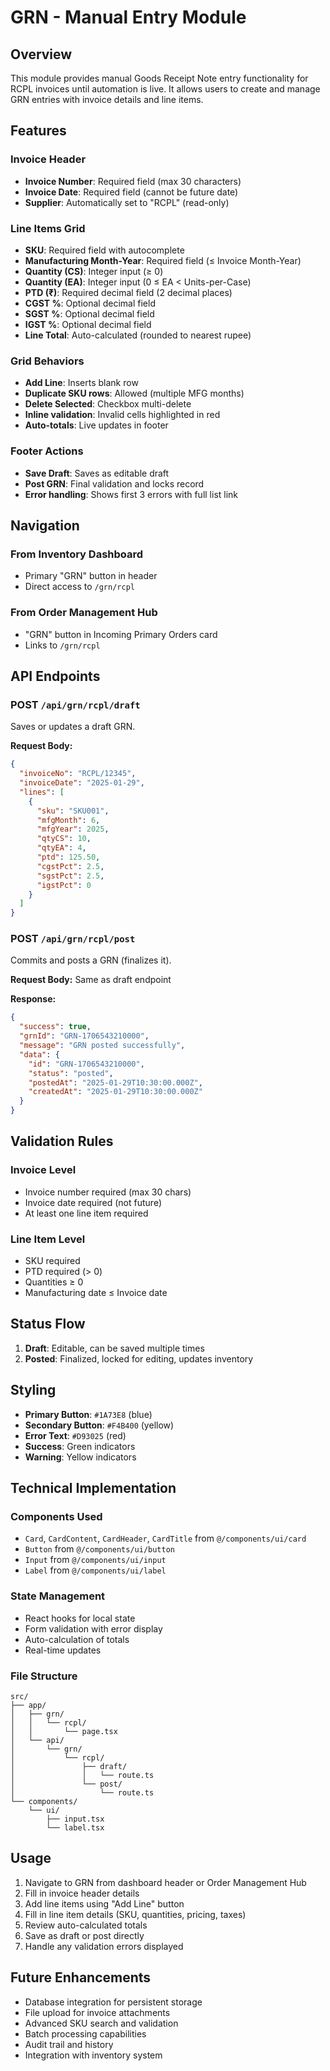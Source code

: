 # GRN - Manual Entry Module

## Overview
This module provides manual Goods Receipt Note entry functionality for RCPL invoices until automation is live. It allows users to create and manage GRN entries with invoice details and line items.

## Features

### Invoice Header
- **Invoice Number**: Required field (max 30 characters)
- **Invoice Date**: Required field (cannot be future date)
- **Supplier**: Automatically set to "RCPL" (read-only)

### Line Items Grid
- **SKU**: Required field with autocomplete
- **Manufacturing Month-Year**: Required field (≤ Invoice Month-Year)
- **Quantity (CS)**: Integer input (≥ 0)
- **Quantity (EA)**: Integer input (0 ≤ EA < Units-per-Case)
- **PTD (₹)**: Required decimal field (2 decimal places)
- **CGST %**: Optional decimal field
- **SGST %**: Optional decimal field
- **IGST %**: Optional decimal field
- **Line Total**: Auto-calculated (rounded to nearest rupee)

### Grid Behaviors
- **Add Line**: Inserts blank row
- **Duplicate SKU rows**: Allowed (multiple MFG months)
- **Delete Selected**: Checkbox multi-delete
- **Inline validation**: Invalid cells highlighted in red
- **Auto-totals**: Live updates in footer

### Footer Actions
- **Save Draft**: Saves as editable draft
- **Post GRN**: Final validation and locks record
- **Error handling**: Shows first 3 errors with full list link

## Navigation

### From Inventory Dashboard
- Primary "GRN" button in header
- Direct access to `/grn/rcpl`

### From Order Management Hub
- "GRN" button in Incoming Primary Orders card
- Links to `/grn/rcpl`

## API Endpoints

### POST `/api/grn/rcpl/draft`
Saves or updates a draft GRN.

**Request Body:**
```json
{
  "invoiceNo": "RCPL/12345",
  "invoiceDate": "2025-01-29",
  "lines": [
    {
      "sku": "SKU001",
      "mfgMonth": 6,
      "mfgYear": 2025,
      "qtyCS": 10,
      "qtyEA": 4,
      "ptd": 125.50,
      "cgstPct": 2.5,
      "sgstPct": 2.5,
      "igstPct": 0
    }
  ]
}
```

### POST `/api/grn/rcpl/post`
Commits and posts a GRN (finalizes it).

**Request Body:** Same as draft endpoint

**Response:**
```json
{
  "success": true,
  "grnId": "GRN-1706543210000",
  "message": "GRN posted successfully",
  "data": {
    "id": "GRN-1706543210000",
    "status": "posted",
    "postedAt": "2025-01-29T10:30:00.000Z",
    "createdAt": "2025-01-29T10:30:00.000Z"
  }
}
```

## Validation Rules

### Invoice Level
- Invoice number required (max 30 chars)
- Invoice date required (not future)
- At least one line item required

### Line Item Level
- SKU required
- PTD required (> 0)
- Quantities ≥ 0
- Manufacturing date ≤ Invoice date

## Status Flow

1. **Draft**: Editable, can be saved multiple times
2. **Posted**: Finalized, locked for editing, updates inventory

## Styling

- **Primary Button**: `#1A73E8` (blue)
- **Secondary Button**: `#F4B400` (yellow)
- **Error Text**: `#D93025` (red)
- **Success**: Green indicators
- **Warning**: Yellow indicators

## Technical Implementation

### Components Used
- `Card`, `CardContent`, `CardHeader`, `CardTitle` from `@/components/ui/card`
- `Button` from `@/components/ui/button`
- `Input` from `@/components/ui/input`
- `Label` from `@/components/ui/label`

### State Management
- React hooks for local state
- Form validation with error display
- Auto-calculation of totals
- Real-time updates

### File Structure
```
src/
├── app/
│   ├── grn/
│   │   └── rcpl/
│   │       └── page.tsx
│   └── api/
│       └── grn/
│           └── rcpl/
│               ├── draft/
│               │   └── route.ts
│               └── post/
│                   └── route.ts
└── components/
    └── ui/
        ├── input.tsx
        └── label.tsx
```

## Usage

1. Navigate to GRN from dashboard header or Order Management Hub
2. Fill in invoice header details
3. Add line items using "Add Line" button
4. Fill in line item details (SKU, quantities, pricing, taxes)
5. Review auto-calculated totals
6. Save as draft or post directly
7. Handle any validation errors displayed

## Future Enhancements

- Database integration for persistent storage
- File upload for invoice attachments
- Advanced SKU search and validation
- Batch processing capabilities
- Audit trail and history
- Integration with inventory system 